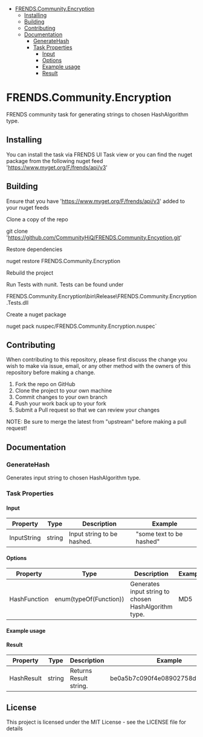 - [FRENDS.Community.Encryption](#frends.community.encryption)
   - [Installing](#installing)
   - [Building](#building)
   - [Contributing](#contributing)
   - [Documentation](#documentation)
     - [GenerateHash](#generateHash)
	 - [Task Properties](#taskproperties)
	   - [Input](#input)
	   - [Options](#options)
	   - [Example usage](#exampleusage)
	   - [Result](#result)

# FRENDS.Community.Encryption
FRENDS community task for generating strings to chosen HashAlgorithm type.

## Installing
You can install the task via FRENDS UI Task view or you can find the nuget package from the following nuget feed
'https://www.myget.org/F/frends/api/v3'

## Building
Ensure that you have 'https://www.myget.org/F/frends/api/v3' added to your nuget feeds

Clone a copy of the repo

git clone 'https://github.com/CommunityHiQ/FRENDS.Community.Encyption.git'

Restore dependencies

nuget restore FRENDS.Community.Encryption

Rebuild the project

Run Tests with nunit. Tests can be found under

FRENDS.Community.Encryption\bin\Release\FRENDS.Community.Encryption.Tests.dll

Create a nuget package

nuget pack nuspec/FRENDS.Community.Encryption.nuspec`

## Contributing
When contributing to this repository, please first discuss the change you wish to make via issue, email, or any other method with the owners of this repository before making a change.

1. Fork the repo on GitHub
2. Clone the project to your own machine
3. Commit changes to your own branch
4. Push your work back up to your fork
5. Submit a Pull request so that we can review your changes

NOTE: Be sure to merge the latest from "upstream" before making a pull request!

## Documentation

### GenerateHash

Generates input string to chosen HashAlgorithm type.

### Task Properties

#### Input
| Property             | Type                 | Description                          | Example |
| ---------------------| ---------------------| ------------------------------------ | ----- |
| InputString  | string | Input string to be hashed. | "some text to be hashed"|

#### Options
| Property             | Type                 | Description                          | Example |
| ---------------------| ---------------------| ------------------------------------ | ----- |
| HashFunction  | enum(typeOf(Function)) | Generates input string to chosen HashAlgorithm type. | MD5|

#### Example usage

#### Result
| Property             | Type                 | Description                          | Example |
| ---------------------| ---------------------| ------------------------------------ | ----- |
| HashResult| string  | Returns Result string. |be0a5b7c090f4e08902758d79cf1c9d2 |

## License
This project is licensed under the MIT License - see the LICENSE file for details